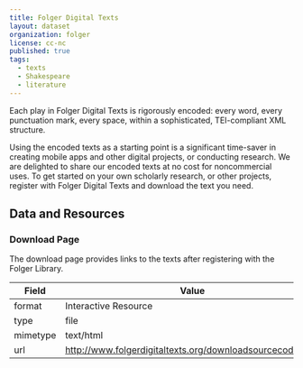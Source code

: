 ```yaml
---
title: Folger Digital Texts
layout: dataset
organization: folger
license: cc-nc
published: true
tags:
  - texts
  - Shakespeare
  - literature
---
```


Each play in Folger Digital Texts is rigorously encoded: every word, every
punctuation mark, every space, within a sophisticated, TEI-compliant XML
structure.

Using the encoded texts as a starting point is a significant time-saver in
creating mobile apps and other digital projects, or conducting research. We
are delighted to share our encoded texts at no cost for noncommercial uses. To
get started on your own scholarly research, or other projects, register with
Folger Digital Texts and download the text you need.

## Data and Resources

### Download Page

The download page provides links to the texts after registering with the
Folger Library.

| Field  | Value                           |
| ------ | ------------------------------- |
| format | Interactive Resource            |
| type   | file                            |
| mimetype | text/html                       |
| url    | http://www.folgerdigitaltexts.org/downloadsourcecode.html |